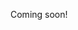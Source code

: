 Coming soon!

<!--

- [ ] temporal mirrors
  - [ ] watch yourself with 5 minute delay
  - [ ] also do a group cam on big tv
  - [ ] also do an hour in the past
  - [ ] also play with slow motion

-->
